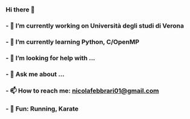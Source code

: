 ### Hi there 👋


### - 🔭 I’m currently working on Università degli studi di Verona
### - 🌱 I’m currently learning Python, C/OpenMP
### - 🤔 I’m looking for help with ...
### - 💬 Ask me about ...
### - 📫 How to reach me: nicolafebbrari01@gmail.com
### - :running: Fun: Running, Karate 
